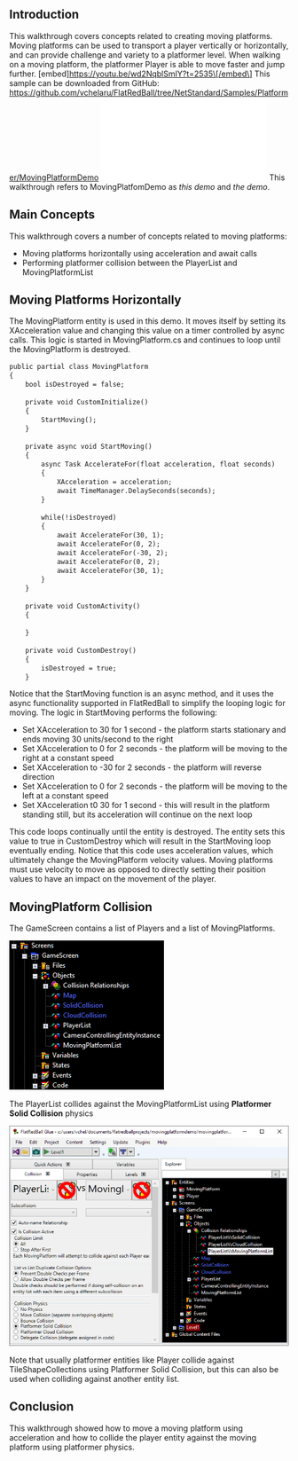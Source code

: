 ## Introduction

This walkthrough covers concepts related to creating moving platforms. Moving platforms can be used to transport a player vertically or horizontally, and can provide challenge and variety to a platformer level. When walking on a moving platform, the platformer Player is able to move faster and jump further. \[embed\]https://youtu.be/wd2NqblSmIY?t=2535\[/embed\] This sample can be downloaded from GitHub: <https://github.com/vchelaru/FlatRedBall/tree/NetStandard/Samples/Platformer/MovingPlatformDemo> [![](/wp-content/uploads/2021/05/2021_May_13_071539.gif.md)](/wp-content/uploads/2021/05/2021_May_13_071539.gif.md) This walkthrough refers to MovingPlatfomDemo as *this demo* and *the demo*.

## Main Concepts

This walkthrough covers a number of concepts related to moving platforms:

-   Moving platforms horizontally using acceleration and await calls
-   Performing platformer collision between the PlayerList and MovingPlatformList

## Moving Platforms Horizontally

The MovingPlatform entity is used in this demo. It moves itself by setting its XAcceleration value and changing this value on a timer controlled by async calls. This logic is started in MovingPlatform.cs and continues to loop until the MovingPlatform is destroyed.  

    public partial class MovingPlatform
    {
        bool isDestroyed = false;

        private void CustomInitialize()
        {
            StartMoving();
        }

        private async void StartMoving()
        {
            async Task AccelerateFor(float acceleration, float seconds)
            {
                XAcceleration = acceleration;
                await TimeManager.DelaySeconds(seconds);
            }

            while(!isDestroyed)
            {
                await AccelerateFor(30, 1);
                await AccelerateFor(0, 2);
                await AccelerateFor(-30, 2);
                await AccelerateFor(0, 2);
                await AccelerateFor(30, 1);
            }
        }

        private void CustomActivity()
        {

        }

        private void CustomDestroy()
        {
            isDestroyed = true;
        }

Notice that the StartMoving function is an async method, and it uses the async functionality supported in FlatRedBall to simplify the looping logic for moving. The logic in StartMoving performs the following:

-   Set XAcceleration to 30 for 1 second - the platform starts stationary and ends moving 30 units/second to the right
-   Set XAcceleration to 0 for 2 seconds - the platform will be moving to the right at a constant speed
-   Set XAcceleration to -30 for 2 seconds - the platform will reverse direction
-   Set XAcceleration to 0 for 2 seconds - the platform will be moving to the left at a constant speed
-   Set XAcceleration t0 30 for 1 second - this will result in the platform standing still, but its acceleration will continue on the next loop

This code loops continually until the entity is destroyed. The entity sets this value to true in CustomDestroy which will result in the StartMoving loop eventually ending. Notice that this code uses acceleration values, which ultimately change the MovingPlatform velocity values. Moving platforms must use velocity to move as opposed to directly setting their position values to have an impact on the movement of the player.

## MovingPlatform Collision

The GameScreen contains a list of Players and a list of MovingPlatforms.

![](/media/2021-05-img_609de4dc3733b.png)

The PlayerList collides against the MovingPlatformList using **Platformer Solid Collision** physics

![](/media/2021-05-img_609de5820e820.png)

Note that usually platformer entities like Player collide against TileShapeCollections using Platformer Solid Collision, but this can also be used when colliding against another entity list.

## Conclusion

This walkthrough showed how to move a moving platform using acceleration and how to collide the player entity against the moving platform using platformer physics.
